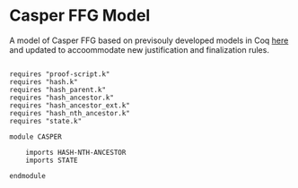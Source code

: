 Casper FFG Model
================

A model of Casper FFG based on previsouly developed models in Coq [here](https://github.com/runtimeverification/casper-proofs) 
and updated to accoommodate new justification and finalization rules. 

```k

requires "proof-script.k"
requires "hash.k"
requires "hash_parent.k"
requires "hash_ancestor.k"
requires "hash_ancestor_ext.k"
requires "hash_nth_ancestor.k"
requires "state.k"

module CASPER

    imports HASH-NTH-ANCESTOR
    imports STATE

endmodule
```
